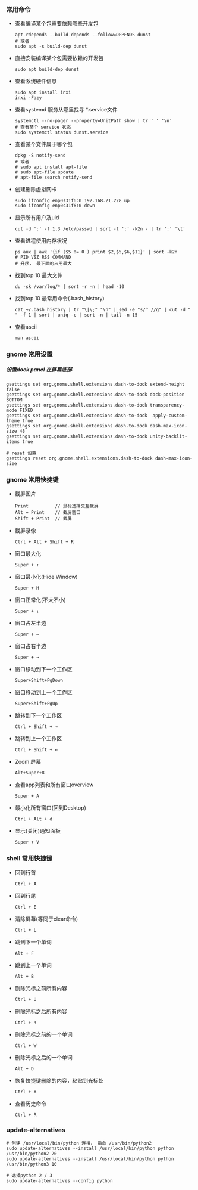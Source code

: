 ### 常用命令

+ 查看编译某个包需要依赖哪些开发包
  ``` shell
  apt-rdepends --build-depends --follow=DEPENDS dunst
  # 或者
  sudo apt -s build-dep dunst
  ```
+ 直接安装编译某个包需要依赖的开发包
  ``` shell
  sudo apt build-dep dunst
  ```
+ 查看系统硬件信息
  ```
  sudo apt install inxi
  inxi -Fazy
  ```

+ 查看systemd 服务从哪里找寻 *.service文件
  ``` shell
  systemctl --no-pager --property=UnitPath show | tr ' ' '\n'
  # 查看某个 service 状态
  sudo systemctl status dunst.service
  ```
+ 查看某个文件属于哪个包
  ``` shell
  dpkg -S notify-send
  # 或者 
  # sudo apt install apt-file
  # sudo apt-file update
  # apt-file search notify-send
  ```
+ 创建删除虚拟网卡
  ```
  sudo ifconfig enp0s31f6:0 192.168.21.228 up
  sudo ifconfig enp0s31f6:0 down
  ```
+ 显示所有用户及uid
  ```
  cut -d ':' -f 1,3 /etc/passwd | sort -t ':' -k2n - | tr ':' '\t'
  ```
+ 查看进程使用内存状况
  ```
  ps aux | awk '{if ($5 != 0 ) print $2,$5,$6,$11}' | sort -k2n
  # PID VSZ RSS COMMAND
  # 升序， 最下面的占用最大
  ```
+ 找到top 10 最大文件
  ```
  du -sk /var/log/* | sort -r -n | head -10
  ```
+ 找到top 10 最常用命令(.bash_history)
  ```
  cat ~/.bash_history | tr "\|\;" "\n" | sed -e "s/^ //g" | cut -d " " -f 1 | sort | uniq -c | sort -n | tail -n 15
  ```
+ 查看ascii
  ```
  man ascii
  ```

### gnome 常用设置

##### 设置dock panel 在屏幕底部

``` shell
gsettings set org.gnome.shell.extensions.dash-to-dock extend-height false
gsettings set org.gnome.shell.extensions.dash-to-dock dock-position BOTTOM
gsettings set org.gnome.shell.extensions.dash-to-dock transparency-mode FIXED
gsettings set org.gnome.shell.extensions.dash-to-dock  apply-custom-theme true
gsettings set org.gnome.shell.extensions.dash-to-dock dash-max-icon-size 48
gsettings set org.gnome.shell.extensions.dash-to-dock unity-backlit-items true

# reset 设置
gsettings reset org.gnome.shell.extensions.dash-to-dock dash-max-icon-size
```

### gnome 常用快捷键
+ 截屏图片
  ```
  Print          // 鼠标选择交互截屏
  Alt + Print    // 截屏窗口
  Shift + Print  // 截屏
  ``` 
+ 截屏录像
  ``` 
  Ctrl + Alt + Shift + R
  ```
+ 窗口最大化
  ```
  Super + ↑
  ```
+ 窗口最小化(Hide Window)
  ```
  Super + H
  ```
+ 窗口正常化(不大不小)
  ```
  Super + ↓
  ```
+ 窗口占左半边
  ```
  Super + ←
  ```
+ 窗口占右半边
  ```
  Super + →
  ```
+ 窗口移动到下一个工作区
  ```
  Super+Shift+PgDown
  ```
+ 窗口移动到上一个工作区
  ```
  Super+Shift+PgUp
  ```
+ 跳转到下一个工作区
  ```
  Ctrl + Shift + →
  ```
+ 跳转到上一个工作区
  ```
  Ctrl + Shift + ←
  ```
+ Zoom 屏幕
  ```
  Alt+Super+8
  ```
+ 查看app列表和所有窗口overview
  ```
  Super + A
  ```
+ 最小化所有窗口(回到Desktop)
  ```
  Ctrl + Alt + d
  ```
+ 显示(关闭)通知面板
  ```
  Super + V
  ```


### shell 常用快捷键
+ 回到行首
  ```
  Ctrl + A
  ```
+ 回到行尾
  ```
  Ctrl + E
  ```
+ 清除屏幕(等同于clear命令)
  ```
  Ctrl + L
  ```
+ 跳到下一个单词
  ```
  Alt + F
  ```
+ 跳到上一个单词
  ```
  Alt + B
  ```
+ 删除光标之前所有内容
  ```
  Ctrl + U
  ```
+ 删除光标之后所有内容
  ```
  Ctrl + K
  ```
+ 删除光标之前的一个单词
  ```
  Ctrl + W
  ```
+ 删除光标之后的一个单词
  ```
  Alt + D
  ```
+ 恢复快捷键删除的内容，粘贴到光标处
  ```
  Ctrl + Y
  ```
+ 查看历史命令
  ```
  Ctrl + R
  ```

### update-alternatives
  ```
  # 创建 /usr/local/bin/python 连接， 指向 /usr/bin/python2
  sudo update-alternatives --install /usr/local/bin/python python /usr/bin/python2 20
  sudo update-alternatives --install /usr/local/bin/python python /usr/bin/python3 10

  # 选择python 2 / 3
  sudo update-alternatives --config python
  ```
